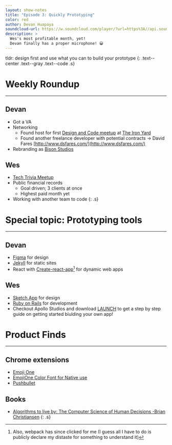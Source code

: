 ```yaml
---
layout: show-notes
title: "Episode 3: Quickly Prototyping"
color: red
author: Devan Huapaya
soundcloud-url: https://w.soundcloud.com/player/?url=https%3A//api.soundcloud.com/tracks/298306168&amp;auto_play=false&amp;hide_related=false&amp;show_comments=true&amp;show_user=true&amp;show_reposts=false&amp;visual=true
description: >
  Wes's most profitable month, yet!
  Devan finally has a proper microphone! 😀  
---
```


tldr: design first and use what you can to build your prototype
{: .text--center .text--gray .text--code .s}

# Weekly Roundup
---

## Devan
- Got a VA
- Networking
	- Found host for first [Design and Code meetup](http://designandcode.club/events/236018337/) at [The Iron Yard](https://www.theironyard.com/locations/dallas.html)
	- Found another freelance developer with potential contracts → David Fares [http://www.dsfares.com/](http://www.dsfares.com/)
- Rebranding as [Bison Studios](http://bisonstudios.co)

## Wes
- [Tech Trivia Meetup](http://meetup.com/Triangle-Tech-Trivia/)  
- Public financial records
	- Goal driven; 3 clients at once
	- Highest paid month yet
- Working with another team to code
{: .s}

# Special topic: Prototyping tools
---

## Devan
- [Figma](figma.com) for design
- [Jekyll](https://jekyllrb.com) for static sites  
- React with [Create-react-app](https://github.com/facebookincubator/create-react-app)[^1]
  for dynamic web apps

## Wes
-  [Sketch App](http://sketchapp.com) for design
-  [Ruby on Rails](http://rubyonrails.org) for development
- Checkout Apollo Studios and download [LAUNCH](http://www.apollostu.com/launch) to get a step by step guide on getting started biulding your own app!


# Product Finds
---

## Chrome extensions
-  [Emoji One](http://emojione.com)
-  [EmojiOne Color Font for Native use](https://github.com/eosrei/emojione-color-font)
-  [Pushbullet](http://pushbullet.com)

## Books
-  [Algorithms to live by: The Computer Science of Human Decisions -Brian Christiansen](http://www.audible.com/pd/Business/Algorithms-to-Live-By-Audiobook/B01D24NLWO)
{: .s}

 [^1]: Also, webpack has since clicked for me (I guess all I have to do is publicly declare my distaste for something to understand it)
